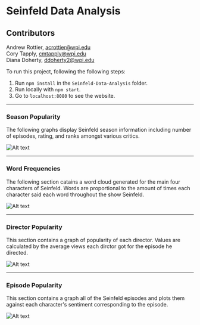Seinfeld Data Analysis
=======

## Contributors
Andrew Rottier, acrottier@wpi.edu  
Cory Tapply, cmtapply@wpi.edu  
Diana Doherty, ddoherty2@wpi.edu  
 
 
To run this project, following the following steps:
  1. Run `npm install` in the `Seinfeld-Data-Analysis` folder.
  2. Run locally with `npm start`.
  3. Go to `localhost:8080` to see the website.



---


### Season Popularity
The following graphs display Seinfeld season information including number of episodes, rating, and ranks amongst various critics.


![Alt text](public/img/readme/seasoninfo?raw=true )


---


### Word Frequencies
The following section catains a word cloud generated for the main four characters of Seinfeld. Words are proportional to the amount of times each character said each word throughout the show Seinfeld.


![Alt text](public/img/readme/words?raw=true )


---


### Director Popularity
This section contains a graph of popularity of each director. Values are calculated by the average views each dirctor got for the episode he directed.

![Alt text](public/img/readme/director?raw=true )




---


### Episode Popularity
This section contains a graph all of the Seinfeld episodes and plots them against each character's sentiment corresponding to the episode. 

![Alt text](public/img/readme/episode?raw=true )
